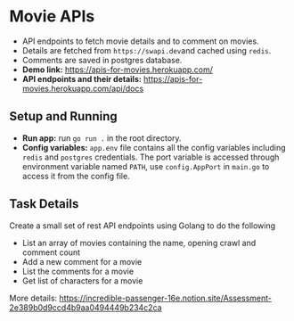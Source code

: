 # Movie APIs
- API endpoints to fetch movie details and to comment on movies. 
- Details are fetched from `https://swapi.dev`and cached using `redis`. 
- Comments are saved in postgres database.
- **Demo link:** https://apis-for-movies.herokuapp.com/
- **API endpoints and their details:** https://apis-for-movies.herokuapp.com/api/docs

## Setup and Running 
- **Run app:** run `go run .` in the root directory. 
- **Config variables:** `app.env` file contains all the config variables including `redis` and `postgres` credentials. The port variable is accessed through environment variable named `PATH`, use `config.AppPort` in `main.go` to access it from the config file.

## Task Details
Create a small set of rest API endpoints using Golang to do the following
- List an array of movies containing the name, opening crawl and comment count
- Add a new comment for a movie
- List the comments for a movie
- Get list of characters for a movie

More details: https://incredible-passenger-16e.notion.site/Assessment-2e389b0d9ccd4b9aa0494449b234c2ca
